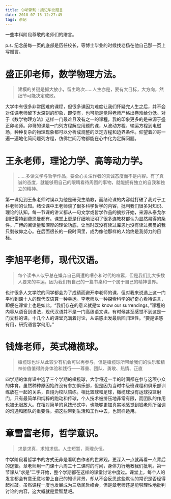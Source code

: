 ```yaml
---
title: 尔听斯聪：摘记毕业赠言
date: 2018-07-15 12:27:45
tags: 杂记
---
```

一些本科阶段尊敬的老师们的赠言。

p.s. 纪念册每一页的底部是历任校长，等博士毕业的时候找老杨在他自己那一页上写赠言。

# 盛正卯老师，数学物理方法。

> 建模的关键是抓大放小，留主略次......人生亦是，要有大目标，大方向，然细节可能决定成败。

大学中有很多非常困难的课程，但很多课因为难度让我们怀疑完人生之后，并不会对任课老师留下太深刻的印象，即便有，也可能是觉得老师严格出卷难给分低。对于《数学物理方法》这样一门最难且没有之一的课程，我的印象更多的是来源于盛正卯老师。卯哥的课是一门列方程解应用题的课，从波动方程、输运方程到电磁场，种种复杂的物理现象都可以分析成规整的泛定方程和边界条件。仰望着卯哥一遍一遍地化简问题列方程，仿佛世间万物都能在心中化为定解问题。

# 王永老师，理论力学、高等动力学。

> ......多读文学与哲学作品，要全心关注作者的真诚态度而不是内容。有了真诚的态度，就能够用自己的眼睛看待周围的事物，就能拥有独立的自我和独立的精神。

第一课见到王永老师时误以为他是研究生助教，而绪论课的内容就打破了我对于工科老师的认知。绪论课中王老师谈了很多科学哲学的内容，批判我们很多对知识、理论的认知。每一节课的讲义都从一句文学或哲学作品的摘抄开始，来源从泰戈尔到巴雷特到费恩曼都有。课堂上更是仔细地证明了很多连教材都认为显然易得的条件。广博的阅读量和深厚的理论功底，让当时既没有读过库恩也没有读过费曼的我只剩敬仰之心。在后面很长的一段时间里，成为像他那样的人始终是我努力的目标。

# 李旭平老师，现代汉语。

> 每个读书人似乎总在嫌弃自己周遭的嘈杂和时代的喧嚣，但是我们比大多数人要来的幸运，因为我们有自己的一篇书桌和一个属于自己的精神世界。

也许很多人文学院的同学都会为了成绩而避开李老师的课，但对我来说选上这一门平均到课十人的现代汉语算一种幸运。李老师以一种探索科学的好奇心看待语言，即便在课堂上也是如此。“我们存在的意义就是to know our surrendings。”课程的内容从语音到语法，现代汉语并不是一门高级语文课，有时候甚至感觉不到这是一门文科的课。十几个人的课堂充满着讨论，从语感出发最后回归理性。“要是语感有用，研究语言学何用。”

# 钱烽老师，英式橄榄球。

> 橄榄球也许从此较少有机会可以再参与，但是橄榄球所带给我们的快乐和精神价值值得终身体验和践行——尊重、团队、勇敢、热情、正直

四学期的体育课中选了三个学期的橄榄球，大学将近一半的时间都在参与这项小众的体育。虽然种种原因始终没有参加俱乐部，但是因为当时中级班课程和俱乐部训练放在一起的关系，自诩为校队陪练。相比篮球和足球，橄榄球没有运球投篮射门，只有最简单和纯粹的跑动和传球，个人技术被挤压地非常有限，而团队的作用也被无限放大。在相对简单的竞技形式中，也能够更加真实地感觉到钱老师所强调的沟通和团队的重要性。把这些带到生活和工作中去，也同样适用。

# 章雪富老师，哲学意识。

> 求是求真，求知求信。人生短暂，真理永恒。

中学阶段看哲学书的方式无非是看明白作者的世界观，更深入一点就再看一点背后的逻辑。章老师用一门课十六周三十二课时的时间，身体力行地教我们批判。第一节课从“求是”二字开始，整个学期都在这样的课堂讨论中度过。课堂上，每个人的发言都会有意无意地带上自己的知识背景，却从不会反思这些默认的常识是否经得起推敲。虽然课程一度也发展成为三墩民哲峰会，但是章老师还是能够理性地批判讨论的内容，这大概就是爱智慧吧。